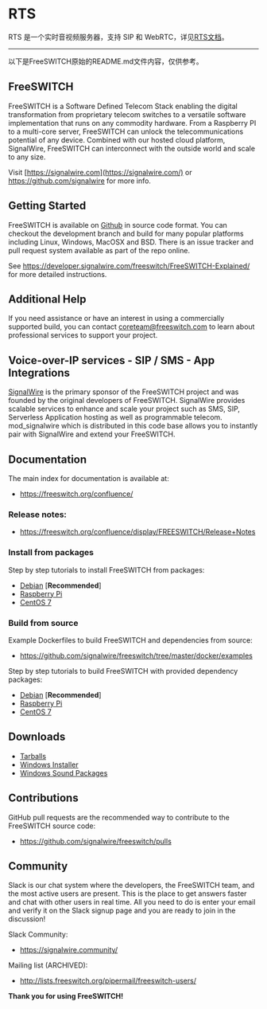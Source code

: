 # RTS

RTS 是一个实时音视频服务器，支持 SIP 和 WebRTC，详见[RTS文档](http://rts.cn/docs/)。

---

以下是FreeSWITCH原始的README.md文件内容，仅供参考。

## FreeSWITCH

FreeSWITCH is a Software Defined Telecom Stack enabling the digital transformation from proprietary telecom switches to a versatile software implementation that runs on any commodity hardware. From a Raspberry PI to a multi-core server, FreeSWITCH can unlock the telecommunications potential of any device. Combined with our hosted cloud platform, SignalWire, FreeSWITCH can interconnect with the outside world and scale to any size.

Visit  [https://signalwire.com](https://signalwire.com/)  or https://github.com/signalwire for more info.

## Getting Started

FreeSWITCH is available on [Github](https://github.com/signalwire/freeswitch) in source code format.  You can checkout the development branch and build for many popular platforms including Linux, Windows, MacOSX and BSD.  There is an issue tracker and pull request system available as part of the repo online.

See https://developer.signalwire.com/freeswitch/FreeSWITCH-Explained/ for more detailed instructions.

## Additional Help

If you need assistance or have an interest in using a commercially supported build, you can contact coreteam@freeswitch.com to learn about professional services to support your project.

## Voice-over-IP services - SIP / SMS - App Integrations

[SignalWire](https://signalwire.com) is the primary sponsor of the FreeSWITCH project and was founded by the original developers of FreeSWITCH. SignalWire provides scalable services to enhance and scale your project such as SMS, SIP, Serverless Application hosting as well as programmable telecom. mod_signalwire which is distributed in this code base allows you to instantly pair with SignalWire and extend your FreeSWITCH.

## Documentation

The main index for documentation is available at:

  * https://freeswitch.org/confluence/


### Release notes:

  * https://freeswitch.org/confluence/display/FREESWITCH/Release+Notes

### Install from packages

Step by step tutorials to install FreeSWITCH from packages:

  * [Debian](https://freeswitch.org/confluence/display/FREESWITCH/Debian) [<b>Recommended</b>]
  * [Raspberry Pi](https://freeswitch.org/confluence/display/FREESWITCH/Raspberry+Pi)
  * [CentOS 7](https://freeswitch.org/confluence/display/FREESWITCH/CentOS+7+and+RHEL+7)

### Build from source

Example Dockerfiles to build FreeSWITCH and dependencies from source:
  * https://github.com/signalwire/freeswitch/tree/master/docker/examples

Step by step tutorials to build FreeSWITCH with provided dependency packages:
  * [Debian](https://freeswitch.org/confluence/display/FREESWITCH/Debian#Debian-buildfromsource) [<b>Recommended</b>]
  * [Raspberry Pi](https://freeswitch.org/confluence/display/FREESWITCH/Raspberry+Pi)
  * [CentOS 7](https://freeswitch.org/confluence/display/FREESWITCH/CentOS+7+and+RHEL+7)

## Downloads

  * [Tarballs](https://files.freeswitch.org/releases/freeswitch/)
  * [Windows Installer](http://files.freeswitch.org/windows/installer/x64/)
  * [Windows Sound Packages](http://files.freeswitch.org/windows/installer/x64/sounds/)

## Contributions

GitHub pull requests are the recommended way to contribute to the FreeSWITCH source code:

  * https://github.com/signalwire/freeswitch/pulls

## Community

Slack is our chat system where the developers, the FreeSWITCH team, and the most active users are present.
This is the place to get answers faster and chat with other users in real time. All you need to do is enter your email and verify it on the Slack signup page and you are ready to join in the discussion!

Slack Community:
  * https://signalwire.community/

Mailing list (ARCHIVED):

  * http://lists.freeswitch.org/pipermail/freeswitch-users/

**Thank you for using FreeSWITCH!**
